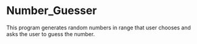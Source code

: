 # Number_Guesser
This program generates random numbers in range that user chooses
and asks the user to guess the number.
